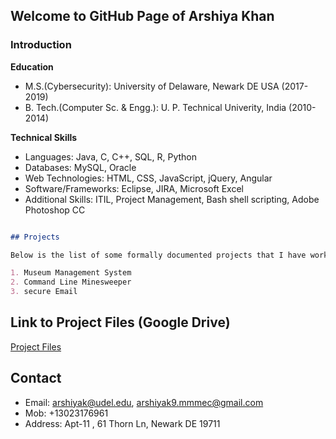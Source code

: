 ## Welcome to GitHub Page of Arshiya Khan



### Introduction


**Education**
- M.S.(Cybersecurity): University of Delaware, Newark DE USA (2017-2019)
- B. Tech.(Computer Sc. & Engg.): U. P. Technical Univerity, India (2010-2014)

**Technical Skills**
- Languages: Java, C, C++, SQL, R, Python
- Databases: MySQL, Oracle 
- Web Technologies: HTML, CSS, JavaScript, jQuery, Angular 
- Software/Frameworks: Eclipse, JIRA, Microsoft Excel 
- Additional Skills: ITIL, Project Management, Bash shell scripting, Adobe Photoshop CC

```markdown

## Projects

Below is the list of some formally documented projects that I have worked on among other freelance projects.

1. Museum Management System 
2. Command Line Minesweeper 
3. secure Email

```
## Link to Project Files (Google Drive)
[Project Files](https://drive.google.com/drive/u/1/folders/1yfZFyK21qba34eh3QVOfVZerYfcqbK9r/)


## Contact
- Email: arshiyak@udel.edu, arshiyak9.mmmec@gmail.com
- Mob: +13023176961
- Address: Apt-11 , 61 Thorn Ln, Newark DE 19711

